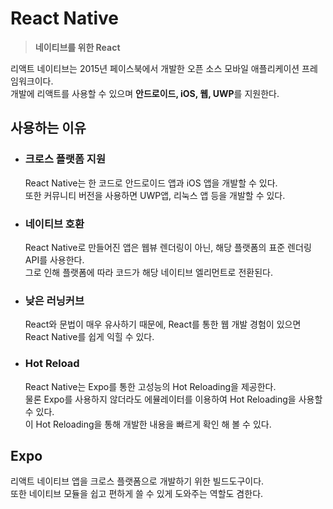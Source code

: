 # React Native
  > **네이티브를 위한 React**

  리액트 네이티브는 2015년 페이스북에서 개발한 오픈 소스 모바일 애플리케이션 프레임워크이다.  
  개발에 리액트를 사용할 수 있으며 **안드로이드, iOS, 웹, UWP**를 지원한다.

  ## 사용하는 이유
  - ### 크로스 플랫폼 지원
    React Native는 한 코드로 안드로이드 앱과 iOS 앱을 개발할 수 있다.  
    또한 커뮤니티 버전을 사용하면 UWP앱, 리눅스 앱 등을 개발할 수 있다.

  - ### 네이티브 호환
    React Native로 만들어진 앱은 웹뷰 렌더링이 아닌, 해당 플랫폼의 표준 렌더링 API를 사용한다.  
    그로 인해 플랫폼에 따라 코드가 해당 네이티브 엘리먼트로 전환된다.

  - ### 낮은 러닝커브
    React와 문법이 매우 유사하기 때문에, React를 통한 웹 개발 경험이 있으면 React Native를 쉽게 익힐 수 있다.  

  - ### Hot Reload
    React Native는 Expo를 통한 고성능의 Hot Reloading을 제공한다.  
    물론 Expo를 사용하지 않더라도 에뮬레이터를 이용하여 Hot Reloading을 사용할 수 있다.  
    이 Hot Reloading을 통해 개발한 내용을 빠르게 확인 해 볼 수 있다.

  ## Expo
  리액트 네이티브 앱을 크로스 플랫폼으로 개발하기 위한 빌드도구이다.  
  또한 네이티브 모듈을 쉽고 편하게 쓸 수 있게 도와주는 역할도 겸한다.
